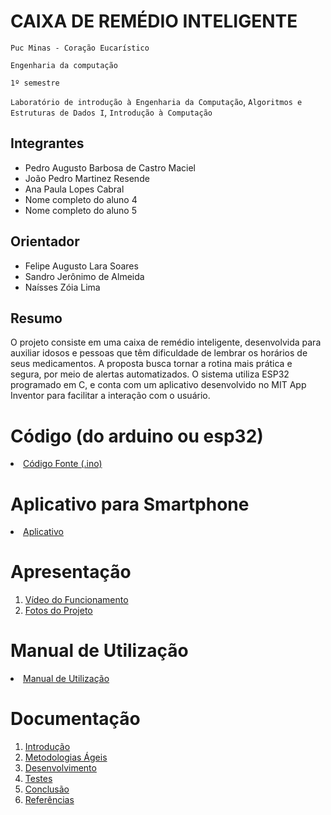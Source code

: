 # CAIXA DE REMÉDIO INTELIGENTE

`Puc Minas - Coração Eucarístico`

`Engenharia da computação`

`1º semestre`

`Laboratório de introdução à Engenharia da Computação`, `Algoritmos e Estruturas de Dados I`, `Introdução à Computação`


## Integrantes

* Pedro Augusto Barbosa de Castro Maciel
* João Pedro Martinez Resende
* Ana Paula Lopes Cabral
* Nome completo do aluno 4
* Nome completo do aluno 5

## Orientador

* Felipe Augusto Lara Soares
* Sandro Jerônimo de Almeida
* Naísses Zóia Lima

## Resumo

O projeto consiste em uma caixa de remédio inteligente, desenvolvida para auxiliar idosos e pessoas que têm dificuldade de lembrar os horários de seus medicamentos. A proposta busca tornar a rotina mais prática e segura, por meio de alertas automatizados. O sistema utiliza ESP32 programado em C, e conta com um aplicativo desenvolvido no MIT App Inventor para facilitar a interação com o usuário.

# Código (do arduino ou esp32)

<li><a href="Codigo/README.md"> Código Fonte (.ino)</a></li>

# Aplicativo para Smartphone

<li><a href="App/README.md"> Aplicativo </a></li>

# Apresentação

<ol>
<li><a href="Apresentacao/README.md"> Vídeo do Funcionamento</a></li>
<li><a href="Apresentacao/README.md"> Fotos do Projeto</a></li>
</ol>

# Manual de Utilização

<li><a href="Manual/manual de utilização.md"> Manual de Utilização</a></li>


# Documentação

<ol>
<li><a href="Documentacao/01-Introducão.md"> Introdução</a></li>
<li><a href="Documentacao/02-Metodologias Ágeis.md"> Metodologias Ágeis</a></li>
<li><a href="Documentacao/03-Desenvolvimento.md"> Desenvolvimento </a></li>
<li><a href="Documentacao/04-Testes.md"> Testes </a></li>
<li><a href="Documentacao/05-Conclusão.md"> Conclusão </a></li>
<li><a href="Documentacao/06-Referências.md"> Referências </a></li>
</ol>

